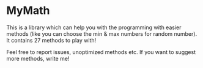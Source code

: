 # MyMath
This is a library which can help you with the programming with easier methods (like you can choose the min &amp; max numbers for random number). It contains 27 methods to play with!

Feel free to report issues, unoptimized methods etc. If you want to suggest more methods, write me!
